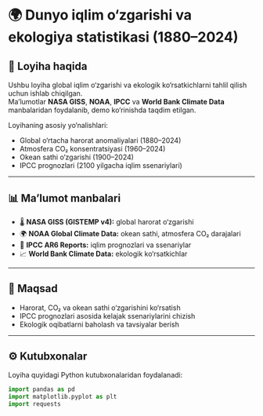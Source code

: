 # 🌍 Dunyo iqlim o‘zgarishi va ekologiya statistikasi (1880–2024)

## 📌 Loyiha haqida
Ushbu loyiha global iqlim o‘zgarishi va ekologik ko‘rsatkichlarni tahlil qilish uchun ishlab chiqilgan.  
Ma’lumotlar **NASA GISS**, **NOAA**, **IPCC** va **World Bank Climate Data** manbalaridan foydalanib, demo ko‘rinishda taqdim etilgan.

Loyihaning asosiy yo‘nalishlari:
- Global o‘rtacha harorat anomaliyalari (1880–2024)
- Atmosfera CO₂ konsentratsiyasi (1960–2024)
- Okean sathi o‘zgarishi (1900–2024)
- IPCC prognozlari (2100 yilgacha iqlim ssenariylari)

---

## 📊 Ma’lumot manbalari
- 🌡 **NASA GISS (GISTEMP v4):** global harorat o‘zgarishi
- 🌍 **NOAA Global Climate Data:** okean sathi, atmosfera CO₂ darajalari
- 📖 **IPCC AR6 Reports:** iqlim prognozlari va ssenariylar
- 📈 **World Bank Climate Data:** ekologik ko‘rsatkichlar

---

## 🎯 Maqsad
- Harorat, CO₂ va okean sathi o‘zgarishini ko‘rsatish
- IPCC prognozlari asosida kelajak ssenariylarini chizish
- Ekologik oqibatlarni baholash va tavsiyalar berish

---

## ⚙️ Kutubxonalar
Loyiha quyidagi Python kutubxonalaridan foydalanadi:

```python
import pandas as pd
import matplotlib.pyplot as plt
import requests
